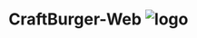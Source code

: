 # CraftBurger-Web ![logo](https://github.com/mrtng1/CraftBurger-Web/assets/114875545/07969be7-d745-4299-8be1-7c65274cf848)

